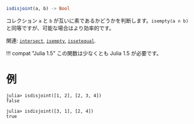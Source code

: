 ```julia
isdisjoint(a, b) -> Bool
```

コレクション `a` と `b` が互いに素であるかどうかを判断します。`isempty(a ∩ b)` と同等ですが、可能な場合はより効率的です。

関連: [`intersect`](@ref), [`isempty`](@ref), [`issetequal`](@ref).

!!! compat "Julia 1.5"
    この関数は少なくとも Julia 1.5 が必要です。


# 例

```jldoctest
julia> isdisjoint([1, 2], [2, 3, 4])
false

julia> isdisjoint([3, 1], [2, 4])
true
```
